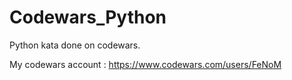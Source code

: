 # Codewars_Python
Python kata done on codewars.

My codewars account : https://www.codewars.com/users/FeNoM
